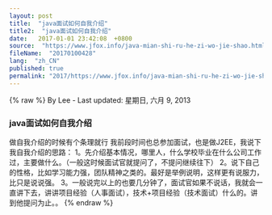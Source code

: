 ```yaml
---
layout: post
title:  "java面试如何自我介绍"
title2:  "java面试如何自我介绍"
date:   2017-01-01 23:42:08  +0800
source:  "https://www.jfox.info/java-mian-shi-ru-he-zi-wo-jie-shao.html"
fileName:  "20170100428"
lang:  "zh_CN"
published: true
permalink: "2017/https://www.jfox.info/java-mian-shi-ru-he-zi-wo-jie-shao.html"
---
```

{% raw %}
By Lee - Last updated: 星期日, 六月 9, 2013

### java面试如何自我介绍

做自我介绍的时候有个条理就行
我前段时间也总参加面试，也是做J2EE，我说下我自我介绍的思路：
1。先介绍基本情况，哪里人，什么学校毕业在什么公司工作过，主要做什么。（一般这时候面试官就提问了，不提问继续往下）
2。说下自己的性格，比如学习能力强，团队精神之类的。最好是举例说明，这样更有说服力，比只是说说强。
3。一般说完以上的也要几分钟了，面试官如果不说话，我就会一直讲下去，讲讲项目经验（人事面试），技术+项目经验（技术面试）什么的。讲到他提问为止。。
{% endraw %}